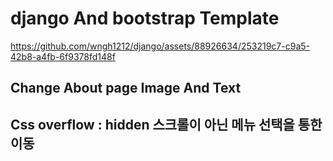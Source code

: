 # django And bootstrap Template
https://github.com/wngh1212/django/assets/88926634/253219c7-c9a5-42b8-a4fb-6f9378fd148f
## Change About page Image And Text
## Css overflow : hidden 스크롤이 아닌 메뉴 선택을 통한 이동
